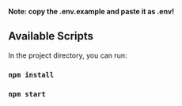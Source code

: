 
**Note: copy the .env.example and paste it as .env!**

## Available Scripts

In the project directory, you can run:
### `npm install`
### `npm start`

